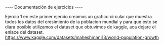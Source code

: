 ---- Documentación de ejercicios ----

Ejercio 1
en este primer ejercio creamos un grafico circular que muestra todos los datos del cresimiento de la poblacion mundial y 
para que esto se diara posible utilizamos el dataset que obtuvimos de kaggle, aca dejare el enlace del dataset.
https://www.kaggle.com/datasets/maheshmani13/world-population-growth
